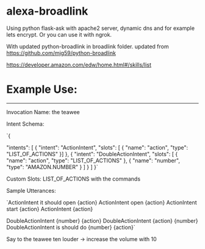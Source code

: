 # alexa-broadlink

Using python flask-ask with apache2 server, dynamic dns and for example lets encrypt. Or you can use it with ngrok.

With updated python-broadlink in broadlink folder. updated from https://github.com/mjg59/python-broadlink



https://developer.amazon.com/edw/home.html#/skills/list

# Example Use:
--------------
Invocation Name: the teawee

Intent Schema:

`{

"intents": [
    {
      "intent": "ActionIntent",
      "slots": [
        {
          "name": "action",
          "type": "LIST_OF_ACTIONS"
        }]
    },
    {
      "intent": "DoubleActionIntent",
      "slots": [
        {
          "name": "action",
          "type": "LIST_OF_ACTIONS"
        },
        {
          "name": "number",
          "type": "AMAZON.NUMBER"
        }
      ]
    }
  ]
}`


Custom Slots:
LIST_OF_ACTIONS with the commands

Sample Utterances:

`ActionIntent it should open {action}
ActionIntent open {action}
ActionIntent start {action}
ActionIntent {action}

DoubleActionIntent {number} {action}
DoubleActionIntent {action} {number}
DoubleActionIntent is should do {number} {action}`

Say to the teawee ten louder -> increase the volume with 10
